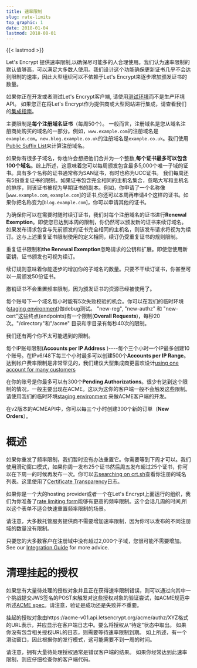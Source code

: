 ```yaml
---
title: 速率限制
slug: rate-limits
top_graphic: 1
date: 2018-01-04
lastmod: 2018-08-01
---
```


{{< lastmod >}}

Let's Encrypt 提供速率限制,以确保尽可能多的人合理使用。我们认为速率限制的默认值够高，可以满足大多数人使用。我们设计这个功能确保更新证书几乎不会达到限制的速率，因此大型组织可以不依赖于Let's Encrypt来逐步增加颁发证书的数量。

如果你正在开发或者测试Let's Encrypt客户端, 请使用[测试环境](/docs/staging-environment/)而不是生产环境API。
如果您正在将Let's Encrypt作为提供商或大型网站进行集成，请查看我们的[集成指南](/docs/integration-guide)。

主要限制是**每个注册域名证书**（每周50个）。 一般而言，注册域名是您从域名注册商处购买的域名的一部分。例如，`www.example.com`的注册域名是`example.com`。`new.blog.example.co.uk`的注册域名是`example.co.uk`。我们使用[Public Suffix List](https://publicsuffix.org)来计算注册域名。

如果你有很多子域名，你也许会想把他们合并为一个整数,**每个证书最多可以包含100个域名**。综上所述，这意味着您可以每周颁发包含最多5,000个唯一子域的证书。具有多个名称的证书通常称为SAN证书，有时也称为UCC证书。
我们每周还有5份重复证书的限制。如果证书包含完全相同的主机名集合，忽略大写和主机名的排序，则该证书被视为早期证书的副本。例如，你申请了一个名称像[`www.example.com`, `example.com`]的证书,你还可以本周再申请4个这样的证书。如果你把名称变为[`blog.example.com`]，你可以申请其他的证书。

为确保你可以在需要时随时续订证书，我们对每个注册域名的证书进行**Renewal Exemption**。即使您已达到本周的限制，你仍然可以颁发新的证书来续订域名。如果发布请求包含与先前颁发的证书完全相同的主机名，则该发布请求将视为为续订。这与上述重复证书限制使用的定义相同，续订仍受重复证书的规则限制。

重复证书限制和**the Renewal Exemption**忽略请求的公钥和扩展。即使您使用新密钥，证书颁发也可视为续订。

续订规则意味着你能逐步的增加你的子域名的数量。只要不干续订证书，你甚至可以一周颁发50份证书。

撤销证书不会重置频率限制，因为颁发证书的资源已经被使用了。

每个账号下一个域名每小时能有5次失败校验的机会。你可以在我们的临时环境(<a href="/docs/staging-environment/">staging environment</a>)做debug测试。
"new-reg", "new-authz" 和 "new-cert"这些终点(endpoints)有一个限制(<a
name="overall-requests"></a>**Overall
Requests**)，每秒20次。"/directory"和"/acme" 目录和字目录有每秒40次的限制。

我们还有两个你不太可能遇到的限制。

每个IP账号限制(<a name="accounts-per-ip-address"></a>**Accounts per IP Address** )----每个三个小时一个IP最多创建10个账号。在IPv6/48下每三个小时最多可以创建500个**Accounts per IP Range**。达到帐户费率限制是非常罕见的，我们建议大型集成商更喜欢设计[using one account for many customers](/docs/integration-guide)

在你的账号是你最多可以有300个<a name="pending-authorizations"></a>**Pending Authorizations**。很少有达到这个限制的情况，一般主要出现在ACME。这以为这你的客户端一般不会触发这些限制。请使用我们的临时环境[staging environment](/docs/staging-environment/) 来做ACME客户端的开发。

在v2版本的ACMEAPI中，你可以每三个小时创建300个新的订单（<a
name="new-orders"></a>**New Orders**）。


# <a name="overrides"></a>概述

如果你重发了频率限制，我们暂时没有办法重置它。你需要等到下周才可以。我们使用滑动窗口模式，如果你周一发布25个证书然后周五发布超过25个证书，你可以在下周一的时候再发布一次。你可以去[searching on crt.sh](https://crt.sh)查看你注册的域名列表。这里使用了[Certificate Transparency](https://www.certificate-transparency.org)日志。

如果你是一个大的hosting provider或者一个在Let's Encrypt上面运行的组织，我们为你准备了[rate limiting form](https://goo.gl/forms/plqRgFVnZbdGhE9n1)能够有更高的频率限制。这个会话几周的时间,所以这个表单不适合快速重置频率限制的场景。

请注意，大多数托管服务提供商不需要增加速率限制，因为你可以发布的不同注册域的数量没有限制。

只要您的大多数客户在注册域中没有超过2,000个子域，您很可能不需要增加。
See our [Integration Guide](/docs/integration-guide/) for more advice.


# <a name="clearing-pending"></a>清理挂起的授权
如果您有大量待处理的授权对象并且正在获得速率限制错误，则可以通过向其中一个挑战提交JWS签名的POST来触发对这些授权对象的验证尝试，如ACME规范中所述[ACME spec](https://github.com/ietf-wg-acme/acme/blob/master/draft-ietf-acme-acme.md#responding-to-challenges)。请注意，验证是成功还是失败并不重要。

挂起的授权对象由https://acme-v01.api.letsencrypt.org/acme/authz/XYZ格式的URL表示，并应显示在客户端日志中。要么将授权从“待定”状态中取出。 如果你没有包含相关授权URL的日志，则需要等待速率限制到期。 如上所述，有一个滑动窗口，因此根据你的发行模式，这可能需要不到一周的时间。

请注意，拥有大量待处理授权通常是错误客户端的结果。 如果你经常达到此速率限制，则应仔细检查你的客户端代码。
